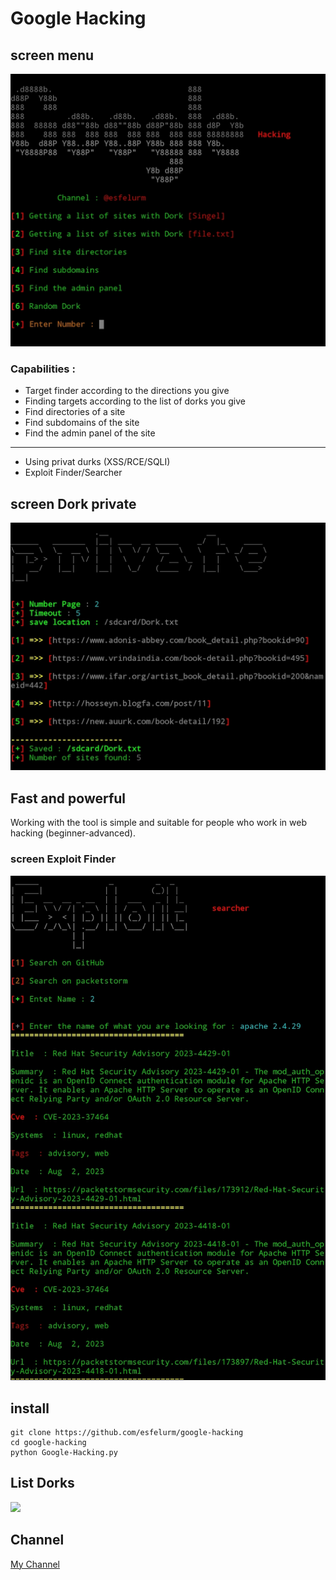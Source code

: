 # Google Hacking

## screen menu

<img src="scree/Screenshot_20230810-222701_Pydroid 3.jpg">

### Capabilities :
- Target finder according to the directions you give
- Finding targets according to the list of dorks you give
- Find directories of a site
- Find subdomains of the site
- Find the admin panel of the site
------------------------------
- Using privat durks (XSS/RCE/SQLI)
- Exploit Finder/Searcher
## screen Dork private

<img src="scree/Screenshot_20230811-164406_Pydroid 3.jpg">

## Fast and powerful 

Working with the tool is simple and suitable for people who work in web hacking (beginner-advanced). 

### screen Exploit Finder

<img src="scree/Screenshot_20230811-164042_Pydroid 3.jpg">

## install
```
git clone https://github.com/esfelurm/google-hacking
cd google-hacking
python Google-Hacking.py
```

## List Dorks 

<img src="Screenshot_20230811-164417_Pydroid 3.jpg">

## Channel 

<a href="t.me/Team_exploit"> My Channel
